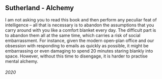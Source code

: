 ## Sutherland - Alchemy

I am not asking you to read this book and then perform any peculiar feat of intelligence – all that is necessary is to abandon the assumptions that you carry around with you like a comfort blanket every day.
The difficult part is to abandon them all at the same time, which carries a risk of social embarrassment.
For instance, given the modern open-plan office and our obsession with responding to emails as quickly as possible, it might be embarrassing or even damaging to spend 20 minutes staring blankly into space.
However, without this time to disengage, it is harder to practise mental alchemy.


###### 2020